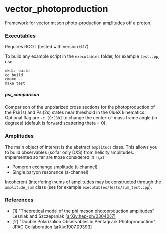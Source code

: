 # vector_photoproduction
Framework for vector meson photo-production amplitudes off a proton.

### Executables
Requires ROOT (tested with version 6.17).

To build any example script in the `executables` folder, for example `test.cpp`, use:

```
mkdir build
cd build
cmake ..
make test
````

##### psi_comparison
Comparison of the unpolarized cross sections for the photoproduction of the Psi(1s) and Psi(2s) states near threshold in the GlueX kinematics. Optional flag are `-c [0:180]` to change the center-of-mass frame angle (in degrees) (default is forward scattering theta = 0).

### Amplitudes
The main object of interest is the abstract `amplitude` class. This allows you to build observables (so far only DXS) from helicity amplitudes. Implemented so far are those considered in [1,2]:

* Pomeron exchange amplitude (t-channel)
* Single baryon resonance (s-channel)

Incoherent (interfering) sums of amplitudes may be constructed through the `amplitude_sum` class (see for example `executables/tests/sum_test.cpp`).


### References
* [1] "Theoretical model of the phi meson photoproduction amplitudes" Lesniak and Szczepaniak [[arXiv:hep-ph/0304007]](https://arxiv.org/abs/hep-ph/0304007)
* [2] "Double Polarization Observables in Pentaquark Photoproduction" JPAC Collaboration [[arXiv:1907.09393]](https://arxiv.org/abs/1907.09393)
